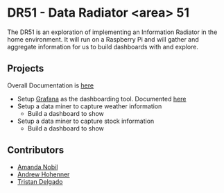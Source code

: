 # DR51 - Data Radiator &lt;area> 51

The DR51 is an exploration of implementing an Information Radiator in the home environment. It will run on a Raspberry Pi and will gather and aggregate information for us to build dashboards with and explore.

## Projects
Overall Documentation is [here](doc/index.md)

* Setup [Grafana](https://grafana.com/) as the dashboarding tool. Documented [here](doc/grafana.md)
* Setup a data miner to capture weather information
    * Build a dashboard to show
* Setup a data miner to capture stock information
    * Build a dashboard to show 


## Contributors
* [Amanda Nobil]()
* [Andrew Hohenner](https://github.com/hohenner)
* [Tristan Delgado](https://github.com/3dnat51rt)